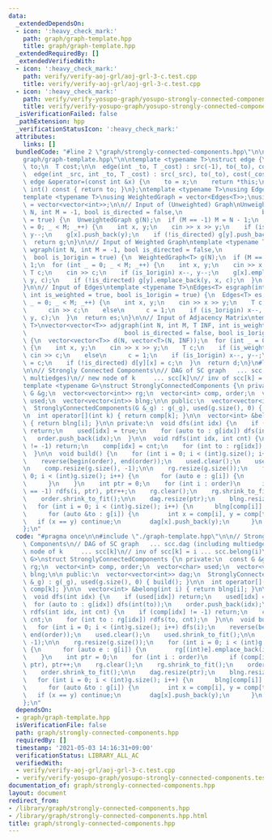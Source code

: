 ```yaml
---
data:
  _extendedDependsOn:
  - icon: ':heavy_check_mark:'
    path: graph/graph-template.hpp
    title: graph/graph-template.hpp
  _extendedRequiredBy: []
  _extendedVerifiedWith:
  - icon: ':heavy_check_mark:'
    path: verify/verify-aoj-grl/aoj-grl-3-c.test.cpp
    title: verify/verify-aoj-grl/aoj-grl-3-c.test.cpp
  - icon: ':heavy_check_mark:'
    path: verify/verify-yosupo-graph/yosupo-strongly-connected-components.test.cpp
    title: verify/verify-yosupo-graph/yosupo-strongly-connected-components.test.cpp
  _isVerificationFailed: false
  _pathExtension: hpp
  _verificationStatusIcon: ':heavy_check_mark:'
  attributes:
    links: []
  bundledCode: "#line 2 \"graph/strongly-connected-components.hpp\"\n\n#line 2 \"\
    graph/graph-template.hpp\"\n\ntemplate <typename T>\nstruct edge {\n  int src,\
    \ to;\n  T cost;\n\n  edge(int _to, T _cost) : src(-1), to(_to), cost(_cost) {}\n\
    \  edge(int _src, int _to, T _cost) : src(_src), to(_to), cost(_cost) {}\n\n \
    \ edge &operator=(const int &x) {\n    to = x;\n    return *this;\n  }\n\n  operator\
    \ int() const { return to; }\n};\ntemplate <typename T>\nusing Edges = vector<edge<T>>;\n\
    template <typename T>\nusing WeightedGraph = vector<Edges<T>>;\nusing UnweightedGraph\
    \ = vector<vector<int>>;\n\n// Input of (Unweighted) Graph\nUnweightedGraph graph(int\
    \ N, int M = -1, bool is_directed = false,\n                      bool is_1origin\
    \ = true) {\n  UnweightedGraph g(N);\n  if (M == -1) M = N - 1;\n  for (int _\
    \ = 0; _ < M; _++) {\n    int x, y;\n    cin >> x >> y;\n    if (is_1origin) x--,\
    \ y--;\n    g[x].push_back(y);\n    if (!is_directed) g[y].push_back(x);\n  }\n\
    \  return g;\n}\n\n// Input of Weighted Graph\ntemplate <typename T>\nWeightedGraph<T>\
    \ wgraph(int N, int M = -1, bool is_directed = false,\n                      \
    \  bool is_1origin = true) {\n  WeightedGraph<T> g(N);\n  if (M == -1) M = N -\
    \ 1;\n  for (int _ = 0; _ < M; _++) {\n    int x, y;\n    cin >> x >> y;\n   \
    \ T c;\n    cin >> c;\n    if (is_1origin) x--, y--;\n    g[x].emplace_back(x,\
    \ y, c);\n    if (!is_directed) g[y].emplace_back(y, x, c);\n  }\n  return g;\n\
    }\n\n// Input of Edges\ntemplate <typename T>\nEdges<T> esgraph(int N, int M,\
    \ int is_weighted = true, bool is_1origin = true) {\n  Edges<T> es;\n  for (int\
    \ _ = 0; _ < M; _++) {\n    int x, y;\n    cin >> x >> y;\n    T c;\n    if (is_weighted)\n\
    \      cin >> c;\n    else\n      c = 1;\n    if (is_1origin) x--, y--;\n    es.emplace_back(x,\
    \ y, c);\n  }\n  return es;\n}\n\n// Input of Adjacency Matrix\ntemplate <typename\
    \ T>\nvector<vector<T>> adjgraph(int N, int M, T INF, int is_weighted = true,\n\
    \                           bool is_directed = false, bool is_1origin = true)\
    \ {\n  vector<vector<T>> d(N, vector<T>(N, INF));\n  for (int _ = 0; _ < M; _++)\
    \ {\n    int x, y;\n    cin >> x >> y;\n    T c;\n    if (is_weighted)\n     \
    \ cin >> c;\n    else\n      c = 1;\n    if (is_1origin) x--, y--;\n    d[x][y]\
    \ = c;\n    if (!is_directed) d[y][x] = c;\n  }\n  return d;\n}\n#line 4 \"graph/strongly-connected-components.hpp\"\
    \n\n// Strongly Connected Components\n// DAG of SC graph   ... scc.dag (including\
    \ multiedges)\n// new node of k     ... scc[k]\n// inv of scc[k] = i ... scc.belong(i)\n\
    template <typename G>\nstruct StronglyConnectedComponents {\n private:\n  const\
    \ G &g;\n  vector<vector<int>> rg;\n  vector<int> comp, order;\n  vector<char>\
    \ used;\n  vector<vector<int>> blng;\n\n public:\n  vector<vector<int>> dag;\n\
    \  StronglyConnectedComponents(G &_g) : g(_g), used(g.size(), 0) { build(); }\n\
    \n  int operator[](int k) { return comp[k]; }\n\n  vector<int> &belong(int i)\
    \ { return blng[i]; }\n\n private:\n  void dfs(int idx) {\n    if (used[idx])\
    \ return;\n    used[idx] = true;\n    for (auto to : g[idx]) dfs(int(to));\n \
    \   order.push_back(idx);\n  }\n\n  void rdfs(int idx, int cnt) {\n    if (comp[idx]\
    \ != -1) return;\n    comp[idx] = cnt;\n    for (int to : rg[idx]) rdfs(to, cnt);\n\
    \  }\n\n  void build() {\n    for (int i = 0; i < (int)g.size(); i++) dfs(i);\n\
    \    reverse(begin(order), end(order));\n    used.clear();\n    used.shrink_to_fit();\n\
    \n    comp.resize(g.size(), -1);\n\n    rg.resize(g.size());\n    for (int i =\
    \ 0; i < (int)g.size(); i++) {\n      for (auto e : g[i]) {\n        rg[(int)e].emplace_back(i);\n\
    \      }\n    }\n    int ptr = 0;\n    for (int i : order)\n      if (comp[i]\
    \ == -1) rdfs(i, ptr), ptr++;\n    rg.clear();\n    rg.shrink_to_fit();\n    order.clear();\n\
    \    order.shrink_to_fit();\n\n    dag.resize(ptr);\n    blng.resize(ptr);\n \
    \   for (int i = 0; i < (int)g.size(); i++) {\n      blng[comp[i]].push_back(i);\n\
    \      for (auto &to : g[i]) {\n        int x = comp[i], y = comp[to];\n     \
    \   if (x == y) continue;\n        dag[x].push_back(y);\n      }\n    }\n  }\n\
    };\n"
  code: "#pragma once\n\n#include \"./graph-template.hpp\"\n\n// Strongly Connected\
    \ Components\n// DAG of SC graph   ... scc.dag (including multiedges)\n// new\
    \ node of k     ... scc[k]\n// inv of scc[k] = i ... scc.belong(i)\ntemplate <typename\
    \ G>\nstruct StronglyConnectedComponents {\n private:\n  const G &g;\n  vector<vector<int>>\
    \ rg;\n  vector<int> comp, order;\n  vector<char> used;\n  vector<vector<int>>\
    \ blng;\n\n public:\n  vector<vector<int>> dag;\n  StronglyConnectedComponents(G\
    \ &_g) : g(_g), used(g.size(), 0) { build(); }\n\n  int operator[](int k) { return\
    \ comp[k]; }\n\n  vector<int> &belong(int i) { return blng[i]; }\n\n private:\n\
    \  void dfs(int idx) {\n    if (used[idx]) return;\n    used[idx] = true;\n  \
    \  for (auto to : g[idx]) dfs(int(to));\n    order.push_back(idx);\n  }\n\n  void\
    \ rdfs(int idx, int cnt) {\n    if (comp[idx] != -1) return;\n    comp[idx] =\
    \ cnt;\n    for (int to : rg[idx]) rdfs(to, cnt);\n  }\n\n  void build() {\n \
    \   for (int i = 0; i < (int)g.size(); i++) dfs(i);\n    reverse(begin(order),\
    \ end(order));\n    used.clear();\n    used.shrink_to_fit();\n\n    comp.resize(g.size(),\
    \ -1);\n\n    rg.resize(g.size());\n    for (int i = 0; i < (int)g.size(); i++)\
    \ {\n      for (auto e : g[i]) {\n        rg[(int)e].emplace_back(i);\n      }\n\
    \    }\n    int ptr = 0;\n    for (int i : order)\n      if (comp[i] == -1) rdfs(i,\
    \ ptr), ptr++;\n    rg.clear();\n    rg.shrink_to_fit();\n    order.clear();\n\
    \    order.shrink_to_fit();\n\n    dag.resize(ptr);\n    blng.resize(ptr);\n \
    \   for (int i = 0; i < (int)g.size(); i++) {\n      blng[comp[i]].push_back(i);\n\
    \      for (auto &to : g[i]) {\n        int x = comp[i], y = comp[to];\n     \
    \   if (x == y) continue;\n        dag[x].push_back(y);\n      }\n    }\n  }\n\
    };\n"
  dependsOn:
  - graph/graph-template.hpp
  isVerificationFile: false
  path: graph/strongly-connected-components.hpp
  requiredBy: []
  timestamp: '2021-05-03 14:16:31+09:00'
  verificationStatus: LIBRARY_ALL_AC
  verifiedWith:
  - verify/verify-aoj-grl/aoj-grl-3-c.test.cpp
  - verify/verify-yosupo-graph/yosupo-strongly-connected-components.test.cpp
documentation_of: graph/strongly-connected-components.hpp
layout: document
redirect_from:
- /library/graph/strongly-connected-components.hpp
- /library/graph/strongly-connected-components.hpp.html
title: graph/strongly-connected-components.hpp
---
```

